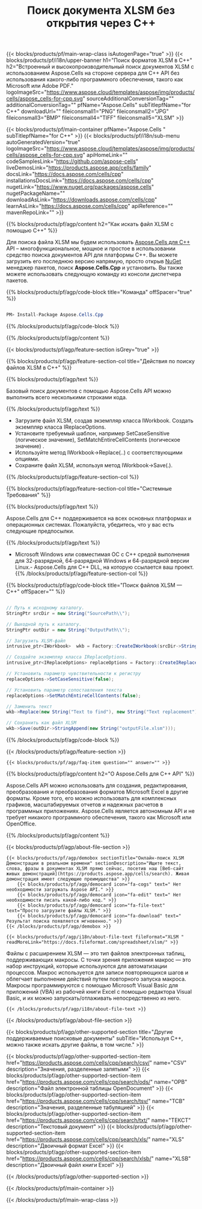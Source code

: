﻿---
title: Поиск документа XLSM без открытия через C++ 
weight: 9280
url: /ru/cpp/search/xlsm/ 
description: Пример кода C++ для поиска слов с шаблоном в файле XLSM в C++ среде выполнения для 32-разрядной, 64-разрядной и Linux 64-разрядной версии.
---
{{< blocks/products/pf/main-wrap-class isAutogenPage="true" >}}
{{< blocks/products/pf/i18n/upper-banner h1="Поиск форматов XLSM в C++" h2="Встроенный и высокопроизводительный поиск документов XLSM с использованием Aspose.Cells на стороне сервера для C++ API без использования какого-либо программного обеспечения, такого как Microsoft или Adobe PDF." logoImageSrc="https://www.aspose.cloud/templates/aspose/img/products/cells/aspose_cells-for-cpp.svg" sourceAdditionalConversionTag="" additionalConversionTag="" pfName="Aspose.Cells" subTitlepfName="for C++" downloadUrl="" fileiconsmall1="PNG" fileiconsmall2="JPG" fileiconsmall3="BMP" fileiconsmall4="TIFF" fileiconsmall5="XLSM" >}}

{{< blocks/products/pf/main-container pfName="Aspose.Cells " subTitlepfName="for C++" >}}
{{< blocks/products/pf/i18n/sub-menu autoGeneratedVersion="true" logoImageSrc="https://www.aspose.cloud/templates/aspose/img/products/cells/aspose_cells-for-cpp.svg" apiHomeLink="" codeSamplesLink="https://github.com/aspose-cells" liveDemosLink="https://products.aspose.app/cells/family" docsLink="https://docs.aspose.com/cells/cpp" installationsDocsLink="https://docs.aspose.com/cells/cpp" nugetLink="https://www.nuget.org/packages/aspose.cells" nugetPackageName="" downloadAsLink="https://downloads.aspose.com/cells/cpp" learnAsLink="https://docs.aspose.com/cells/cpp" apiReference="" mavenRepoLink="" >}}

{{% blocks/products/pf/agp/content h2="Как искать файл XLSM с помощью C++" %}}

 Для поиска файла XLSM мы будем использовать
 [Aspose.Cells для C++](https://products.aspose.com/cells/cpp) 
 API – многофункциональное, мощное и простое в использовании средство поиска документов API для платформы C++. Вы можете загрузить его последнюю версию напрямую, просто открыв
 [NuGet](https://www.nuget.org/packages/aspose.cells) 
 менеджер пакетов, поиск
 **Aspose.Cells.Cpp** 
 и установить. Вы также можете использовать следующую команду из консоли диспетчера пакетов.

{{% blocks/products/pf/agp/code-block title="Команда" offSpacer="true" %}}

```cs

PM> Install-Package Aspose.Cells.Cpp


```

{{% /blocks/products/pf/agp/code-block %}}

{{% /blocks/products/pf/agp/content %}}

{{< blocks/products/pf/agp/feature-section isGrey="true" >}}

{{% blocks/products/pf/agp/feature-section-col title="Действия по поиску файлов XLSM в C++" %}}

{{% blocks/products/pf/agp/text %}}

 Базовый поиск документов с помощью Aspose.Cells API можно выполнить всего несколькими строками кода.

{{% /blocks/products/pf/agp/text %}}

+ Загрузите файл XLSM, создав экземпляр класса IWorkbook.
Создать экземпляр класса IReplaceOptions.
+ Установите требуемый шаблон, например SetCaseSensitive (логическое значение), SetMatchEntireCellContents (логическое значение) .
+ Используйте метод IWorkbook->Replace(..) с соответствующими опциями.
+ Сохраните файл XLSM, используя метод IWorkbook->Save(.).

{{% /blocks/products/pf/agp/feature-section-col %}}

{{% blocks/products/pf/agp/feature-section-col title="Системные Требования" %}}

{{% blocks/products/pf/agp/text %}}

 Aspose.Cells для C++ поддерживается на всех основных платформах и операционных системах. Пожалуйста, убедитесь, что у вас есть следующие предпосылки.

{{% /blocks/products/pf/agp/text %}}

- Microsoft Windows или совместимая ОС с C++ средой выполнения для 32-разрядной, 64-разрядной Windows и 64-разрядной версии Linux.- Aspose.Cells для C++ DLL, на которую ссылается ваш проект.
{{% /blocks/products/pf/agp/feature-section-col %}}

{{% blocks/products/pf/agp/code-block title="Поиск файлов XLSM — C++" offSpacer="" %}}

```cs

// Путь к исходному каталогу.
StringPtr srcDir = new String("SourcePath\\");

// Выходной путь к каталогу.
StringPtr outDir = new String("OutputPath\\");

// Загрузить XLSM-файл
intrusive_ptr<IWorkbook>  wkb = Factory::CreateIWorkbook(srcDir->StringAppend(new String("sourceFile.xlsm")));

// Создайте экземпляр класса IReplaceOptions.
intrusive_ptr<IReplaceOptions> replaceOptions = Factory::CreateIReplaceOptions();

// Установить параметр чувствительности к регистру
replaceOptions->SetCaseSensitive(false);

// Установить параметр сопоставления текста
replaceOptions->SetMatchEntireCellContents(false);

// Заменить текст
wkb->Replace(new String("Text to find"), new String("Text replacement"), replaceOptions);

// Сохранить как файл XLSM
wkb->Save(outDir->StringAppend(new String("outputFile.xlsm")));  


```

{{% /blocks/products/pf/agp/code-block %}}

{{< /blocks/products/pf/agp/feature-section >}}

    {{< blocks/products/pf/agp/faq-item question="" answer="" >}}
 

<!-- aboutfile Starts -->

{{% blocks/products/pf/agp/content h2="О Aspose.Cells для C++ API" %}}

 Aspose.Cells API можно использовать для создания, редактирования, преобразования и преобразования форматов Microsoft Excel в другие форматы. Кроме того, его можно использовать для комплексных графиков, масштабируемых отчетов и надежных расчетов в программных приложениях. Aspose.Cells является автономным API и не требует никакого программного обеспечения, такого как Microsoft или OpenOffice.  



{{% /blocks/products/pf/agp/content %}}

{{< blocks/products/pf/agp/about-file-section >}}

    {{< blocks/products/pf/agp/demobox sectionTitle="Онлайн-поиск XLSM Демонстрации в реальном времени" sectionDescription="Ищите текст, слова, фразы в документах XLSM прямо сейчас, посетив наш [Веб-сайт живых демонстраций](https://products.aspose.app/cells/search). Живая демонстрация имеет следующие преимущества" >}}
        {{< blocks/products/pf/agp/democard icon="fa-cogs" text=" Нет необходимости загружать Aspose API." >}}
        {{< blocks/products/pf/agp/democard icon="fa-edit" text=" Нет необходимости писать какой-либо код." >}}
        {{< blocks/products/pf/agp/democard icon="fa-file-text" text="Просто загрузите файлы XLSM." >}}
        {{< blocks/products/pf/agp/democard icon="fa-download" text=" Результат поиска появляется мгновенно." >}}
    {{< /blocks/products/pf/agp/demobox >}}

    {{< blocks/products/pf/agp/i18n/about-file-text fileFormat="XLSM " readMoreLink="https://docs.fileformat.com/spreadsheet/xlsm/" >}}
Файлы с расширением XLSM — это тип файлов электронных таблиц, поддерживающих макросы. С точки зрения приложения макрос — это набор инструкций, которые используются для автоматизации процессов. Макрос используется для записи повторяющихся шагов и облегчает выполнение действий путем повторного запуска макроса. Макросы программируются с помощью Microsoft Visual Basic для приложений (VBA) из рабочей книги Excel с помощью редактора Visual Basic, и их можно запускать/отлаживать непосредственно из него. 

    {{< /blocks/products/pf/agp/i18n/about-file-text >}}

{{< /blocks/products/pf/agp/about-file-section >}}

<!-- aboutfile Ends -->

{{< blocks/products/pf/agp/other-supported-section title="Другие поддерживаемые поисковые документы" subTitle="Используя C++, можно также искать другие файлы, в том числе." >}}

{{< blocks/products/pf/agp/other-supported-section-item href="https://products.aspose.com/cells/cpp/search/csv/" name="CSV" description="Значения, разделенные запятыми" >}}
{{< blocks/products/pf/agp/other-supported-section-item href="https://products.aspose.com/cells/cpp/search/ods/" name="ОРВ" description="Файл электронной таблицы OpenDocument" >}}
{{< blocks/products/pf/agp/other-supported-section-item href="https://products.aspose.com/cells/cpp/search/tsv/" name="ТСВ" description="Значения, разделенные табуляцией" >}}
{{< blocks/products/pf/agp/other-supported-section-item href="https://products.aspose.com/cells/cpp/search/txt/" name="ТЕКСТ" description="Текстовый документ" >}}
{{< blocks/products/pf/agp/other-supported-section-item href="https://products.aspose.com/cells/cpp/search/xls/" name="XLS" description="Двоичный формат Excel" >}}
{{< blocks/products/pf/agp/other-supported-section-item href="https://products.aspose.com/cells/cpp/search/xlsb/" name="XLSB" description="Двоичный файл книги Excel" >}}

{{< /blocks/products/pf/agp/other-supported-section >}}

{{< /blocks/products/pf/main-container >}}
    
{{< /blocks/products/pf/main-wrap-class >}}